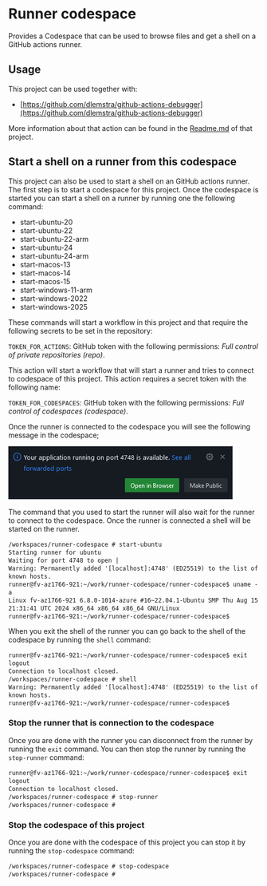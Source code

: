 # Runner codespace

Provides a Codespace that can be used to browse files and get a shell on a GitHub actions runner.

## Usage

This project can be used together with:

- [https://github.com/dlemstra/github-actions-debugger](https://github.com/dlemstra/github-actions-debugger)

More information about that action can be found in the [Readme.md](https://github.com/dlemstra/github-actions-debugger) of that project.

## Start a shell on a runner from this codespace

This project can also be used to start a shell on an GitHub actions runner. The first step is to start a codespace for this project.
Once the codespace is started you can start a shell on a runner by running one the following command:

- start-ubuntu-20
- start-ubuntu-22
- start-ubuntu-22-arm
- start-ubuntu-24
- start-ubuntu-24-arm
- start-macos-13
- start-macos-14
- start-macos-15
- start-windows-11-arm
- start-windows-2022
- start-windows-2025

These commands will start a workflow in this project and that require the following secrets to be set in the repository:

`TOKEN_FOR_ACTIONS`: GitHub token with the following permissions: _Full control of private repositories (repo)_.

This action will start a workflow that will start a runner and tries to connect to codespace of this project. This action requires a secret token with the following name:

`TOKEN_FOR_CODESPACES`: GitHub token with the following permissions: _Full control of codespaces (codespace)_.

Once the runner is connected to the codespace you will see the following message in the codespace;

![runner-connected](images/runner-connected.png)

The command that you used to start the runner will also wait for the runner to connect to the codespace. Once the runner is connected a shell will be started on the runner.

```console
/workspaces/runner-codespace # start-ubuntu
Starting runner for ubuntu
Waiting for port 4748 to open |
Warning: Permanently added '[localhost]:4748' (ED25519) to the list of known hosts.
runner@fv-az1766-921:~/work/runner-codespace/runner-codespace$ uname -a
Linux fv-az1766-921 6.8.0-1014-azure #16~22.04.1-Ubuntu SMP Thu Aug 15 21:31:41 UTC 2024 x86_64 x86_64 x86_64 GNU/Linux
runner@fv-az1766-921:~/work/runner-codespace/runner-codespace$
```

When you exit the shell of the runner you can go back to the shell of the codespace by running the `shell` command:

```console
runner@fv-az1766-921:~/work/runner-codespace/runner-codespace$ exit
logout
Connection to localhost closed.
/workspaces/runner-codespace # shell
Warning: Permanently added '[localhost]:4748' (ED25519) to the list of known hosts.
runner@fv-az1766-921:~/work/runner-codespace/runner-codespace$
```

### Stop the runner that is connection to the codespace

Once you are done with the runner you can disconnect from the runner by running the `exit` command. You can then stop the runner by running the `stop-runner` command:

```console
runner@fv-az1766-921:~/work/runner-codespace/runner-codespace$ exit
logout
Connection to localhost closed.
/workspaces/runner-codespace # stop-runner
/workspaces/runner-codespace #
```

### Stop the codespace of this project

Once you are done with the codespace of this project you can stop it by running the `stop-codespace` command:

```console
/workspaces/runner-codespace # stop-codespace
/workspaces/runner-codespace #
```
